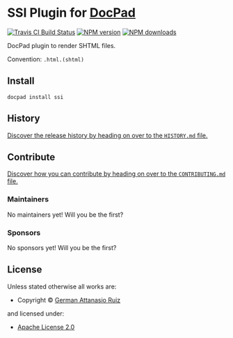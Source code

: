 # SSI Plugin for [DocPad](http://docpad.org)

<!-- BADGES/ -->

<span class="badge-travisci"><a href="http://travis-ci.org/germanattanasio/docpad-plugin-ssi" title="Check this project's build status on TravisCI"><img src="https://img.shields.io/travis/germanattanasio/docpad-plugin-ssi/master.svg" alt="Travis CI Build Status" /></a></span>
<span class="badge-npmversion"><a href="https://npmjs.org/package/docpad-plugin-ssi" title="View this project on NPM"><img src="https://img.shields.io/npm/v/docpad-plugin-ssi.svg" alt="NPM version" /></a></span>
<span class="badge-npmdownloads"><a href="https://npmjs.org/package/docpad-plugin-ssi" title="View this project on NPM"><img src="https://img.shields.io/npm/dm/docpad-plugin-ssi.svg" alt="NPM downloads" /></a></span>

<!-- /BADGES -->


DocPad plugin to render SHTML files.

Convention:  `.html.(shtml)`


<h2>Install</h2>

```
docpad install ssi
```

<!-- HISTORY/ -->

<h2>History</h2>

<a href="https://github.com/germanattanasio/docpad-plugin-ssi/blob/master/HISTORY.md#files">Discover the release history by heading on over to the <code>HISTORY.md</code> file.</a>

<!-- /HISTORY -->


<!-- CONTRIBUTE/ -->

<h2>Contribute</h2>

<a href="https://github.com/germanattanasio/docpad-plugin-ssi/blob/master/CONTRIBUTING.md#files">Discover how you can contribute by heading on over to the <code>CONTRIBUTING.md</code> file.</a>

<!-- /CONTRIBUTE -->


<h3>Maintainers</h3>

No maintainers yet! Will you be the first?

<h3>Sponsors</h3>

No sponsors yet! Will you be the first?



<!-- LICENSE/ -->

<h2>License</h2>

Unless stated otherwise all works are:

<ul><li>Copyright &copy; <a href="http://germanattanasio.com">German Attanasio Ruiz</a></li></ul>

and licensed under:

<ul><li><a href="http://spdx.org/licenses/Apache-2.0.html">Apache License 2.0</a></li></ul>

<!-- /LICENSE -->
